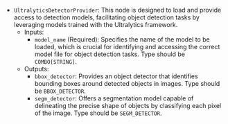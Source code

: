 - `UltralyticsDetectorProvider`: This node is designed to load and provide access to detection models, facilitating object detection tasks by leveraging models trained with the Ultralytics framework.
    - Inputs:
        - `model_name` (Required): Specifies the name of the model to be loaded, which is crucial for identifying and accessing the correct model file for object detection tasks. Type should be `COMBO[STRING]`.
    - Outputs:
        - `bbox_detector`: Provides an object detector that identifies bounding boxes around detected objects in images. Type should be `BBOX_DETECTOR`.
        - `segm_detector`: Offers a segmentation model capable of delineating the precise shape of objects by classifying each pixel of the image. Type should be `SEGM_DETECTOR`.
